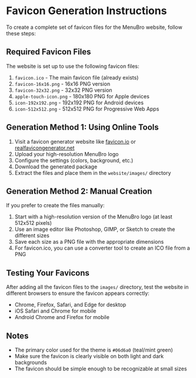 # Favicon Generation Instructions

To create a complete set of favicon files for the MenuBro website, follow these steps:

## Required Favicon Files

The website is set up to use the following favicon files:

1. `favicon.ico` - The main favicon file (already exists)
2. `favicon-16x16.png` - 16x16 PNG version
3. `favicon-32x32.png` - 32x32 PNG version
4. `apple-touch-icon.png` - 180x180 PNG for Apple devices
5. `icon-192x192.png` - 192x192 PNG for Android devices
6. `icon-512x512.png` - 512x512 PNG for Progressive Web Apps

## Generation Method 1: Using Online Tools

1. Visit a favicon generator website like [favicon.io](https://favicon.io/) or [realfavicongenerator.net](https://realfavicongenerator.net/)
2. Upload your high-resolution MenuBro logo
3. Configure the settings (colors, background, etc.)
4. Download the generated package
5. Extract the files and place them in the `website/images/` directory

## Generation Method 2: Manual Creation

If you prefer to create the files manually:

1. Start with a high-resolution version of the MenuBro logo (at least 512x512 pixels)
2. Use an image editor like Photoshop, GIMP, or Sketch to create the different sizes
3. Save each size as a PNG file with the appropriate dimensions
4. For favicon.ico, you can use a converter tool to create an ICO file from a PNG

## Testing Your Favicons

After adding all the favicon files to the `images/` directory, test the website in different browsers to ensure the favicon appears correctly:

- Chrome, Firefox, Safari, and Edge for desktop
- iOS Safari and Chrome for mobile
- Android Chrome and Firefox for mobile

## Notes

- The primary color used for the theme is `#06d6a0` (teal/mint green)
- Make sure the favicon is clearly visible on both light and dark backgrounds
- The favicon should be simple enough to be recognizable at small sizes
